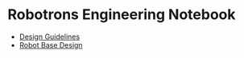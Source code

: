 # Robotrons Engineering Notebook #

 - [Design Guidelines](DesignGuidelines.md)
 - [Robot Base Design](RobotBaseDesign.md)

